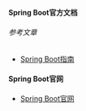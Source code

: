 #### Spring Boot官方文档

###### 参考文章
* <a href="https://docs.spring.io/spring-boot/docs/2.2.2.RELEASE/reference/html/" target="_blank">Spring Boot指南</a>

#### Spring Boot官网
* <a href="https://spring.io/projects/spring-boot" target="_blank">Spring Boot官网</a>

